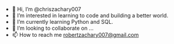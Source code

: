 - 👋 Hi, I’m @chriszachary007
- 👀 I’m interested in learning to code and building a better world. 
- 🌱 I’m currently learning Python and SQL.
- 💞️ I’m looking to collaborate on ...
- 📫 How to reach me robertzachary007@gmail.com

<!---
chriszachary007/chriszachary007 is a ✨ special ✨ repository because its `README.md` (this file) appears on your GitHub profile.
You can click the Preview link to take a look at your changes.
--->
